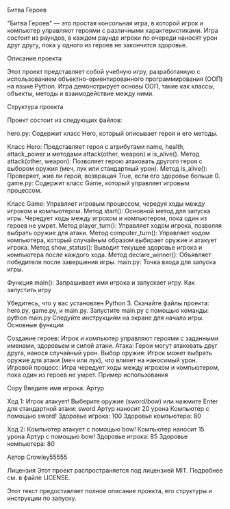 Битва Героев

"Битва Героев" — это простая консольная игра, в которой игрок и компьютер управляют героями с различными характеристиками. Игра состоит из раундов, в каждом раунде игроки по очереди наносят урон друг другу, пока у одного из героев не закончится здоровье.

Описание проекта

Этот проект представляет собой учебную игру, разработанную с использованием объектно-ориентированного программирования (ООП) на языке Python. Игра демонстрирует основы ООП, такие как классы, объекты, методы и взаимодействие между ними.

Структура проекта

Проект состоит из следующих файлов:

hero.py: Содержит класс Hero, который описывает героя и его методы.

Класс Hero: Представляет героя с атрибутами name, health, attack_power и методами attack(other, weapon) и is_alive().
Метод attack(other, weapon): Позволяет герою атаковать другого героя с выбором оружия (меч, лук или стандартный урон).
Метод is_alive(): Проверяет, жив ли герой, возвращая True, если его здоровье больше 0.
game.py: Содержит класс Game, который управляет игровым процессом.

Класс Game: Управляет игровым процессом, чередуя ходы между игроком и компьютером.
Метод start(): Основной метод для запуска игры. Чередует ходы между игроком и компьютером, пока один из героев не умрет.
Метод player_turn(): Управляет ходом игрока, позволяя выбрать оружие для атаки.
Метод computer_turn(): Управляет ходом компьютера, который случайным образом выбирает оружие и атакует игрока.
Метод show_status(): Выводит текущее здоровье игрока и компьютера после каждого хода.
Метод declare_winner(): Объявляет победителя после завершения игры.
main.py: Точка входа для запуска игры.

Функция main(): Запрашивает имя игрока и запускает игру.
Как запустить игру

Убедитесь, что у вас установлен Python 3.
Скачайте файлы проекта: hero.py, game.py, и main.py.
Запустите main.py с помощью команды: python main.py
Следуйте инструкциям на экране для начала игры.
Основные функции

Создание героев: Игрок и компьютер управляют героями с заданными именами, здоровьем и силой атаки.
Атака: Герои могут атаковать друг друга, нанося случайный урон.
Выбор оружия: Игрок может выбрать оружие для атаки (меч или лук), что влияет на наносимый урон.
Игровой процесс: Игра чередует ходы между игроком и компьютером, пока один из героев не умрет.
Пример использования

Copy
Введите имя игрока: Артур

Ход 1:
Игрок атакует! Выберите оружие (sword/bow) или нажмите Enter для стандартной атаки: sword
Артур наносит 20 урона Компьютер с помощью sword!
Здоровье игрока: 100
Здоровье компьютера: 80

Ход 2:
Компьютер атакует с помощью bow!
Компьютер наносит 15 урона Артур с помощью bow!
Здоровье игрока: 85
Здоровье компьютера: 80



Автор Crowley55555

Лицензия Этот проект распространяется под лицензией MIT. Подробнее см. в файле LICENSE.

Этот текст предоставляет полное описание проекта, его структуры и инструкции по запуску.